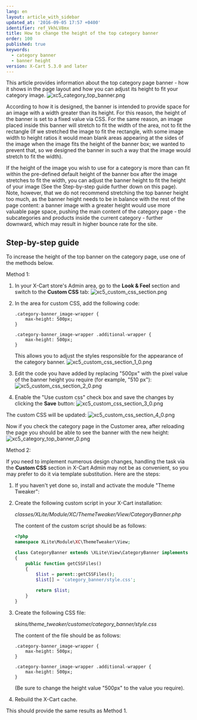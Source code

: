 ```yaml
---
lang: en
layout: article_with_sidebar
updated_at: '2016-09-05 17:57 +0400'
identifier: ref_VkhLV8mx
title: How to change the height of the top category banner
order: 100
published: true
keywords:
  - category banner
  - banner height
version: X-Cart 5.3.0 and later
---
```

This article provides information about the top category page banner - how it shows in the page layout and how you can adjust its height to fit your category image.
    ![xc5_category_top_banner.png]({{site.baseurl}}/attachments/xc5_category_top_banner.png?effects=drop-shadow)
    
According to how it is designed, the banner is intended to provide space for an image with a width greater than its height. For this reason, the height of the banner is set to a fixed value via CSS. For the same reason, an image placed inside this banner will stretch to fit the width of the area, not to fit the rectangle (If we stretched the image to fit the rectangle, with some image width to height ratios it would mean blank areas appearing at the sides of the image when the image fits the height of the banner box; we wanted to prevent that, so we designed the banner in such a way that the image would stretch to fit the width).

If the height of the image you wish to use for a category is more than can fit within the pre-defined default height of the banner box after the image stretches to fit the width, you can adjust the banner height to fit the height of your image (See the Step-by-step guide further down on this page). Note, however, that we do not recommend stretching the top banner height too much, as the banner height needs to be in balance with the rest of the page content: a banner image with a greater height would use more valuable page space, pushing the main content of the category page - the subcategories and products inside the current category - further downward, which may result in higher bounce rate for the site.  

## Step-by-step guide
To increase the height of the top banner on the category page, use one of the methods below.

Method 1:

1.  In your X-Cart store's Admin area, go to the **Look & Feel** section and switch to the **Custom CSS** tab:
    ![xc5_custom_css_section.png]({{site.baseurl}}/attachments/xc5_custom_css_section.png?effects=drop-shadow)

2.  In the area for custom CSS, add the following code:

    ```
    .category-banner_image-wrapper {
        max-height: 500px;
    }

    .category-banner_image-wrapper .additional-wrapper {
        max-height: 500px;
    }
    ```
    
    This allows you to adjust the styles responsible for the appearance of the category banner.
    ![xc5_custom_css_section_1_0.png]({{site.baseurl}}/attachments/ref_VkhLV8mx/xc5_custom_css_section_1_0.png?effects=drop-shadow)
    
3.  Edit the code you have added by replacing "500px" with the pixel value of the banner height you require (for example, "510 px"):
    ![xc5_custom_css_section_2_0.png]({{site.baseurl}}/attachments/ref_VkhLV8mx/xc5_custom_css_section_2_0.png?effects=drop-shadow)


4.  Enable the "Use custom css" check box and save the changes by clicking the **Save** button:
    ![xc5_custom_css_section_3_0.png]({{site.baseurl}}/attachments/ref_VkhLV8mx/xc5_custom_css_section_3_0.png?effects=drop-shadow)


The custom CSS will be updated:
    ![xc5_custom_css_section_4_0.png]({{site.baseurl}}/attachments/ref_VkhLV8mx/xc5_custom_css_section_4_0.png?effects=drop-shadow)

    
Now if you check the category page in the Customer area, after reloading the page you should be able to see the banner with the new height:
    ![xc5_category_top_banner_0.png]({{site.baseurl}}/attachments/ref_VkhLV8mx/xc5_category_top_banner_0.png?effects=drop-shadow)



Method 2:

If you need to implement numerous design changes, handling the task via the **Custom CSS** section in X-Cart Admin may not be as convenient, so you may prefer to do it via template substitution. Here are the steps:  

1.  If you haven't yet done so, install and activate the module "Theme Tweaker":

2.  Create the following custom script in your X-Cart installation:

    _classes/XLite/Module/XC/ThemeTweaker/View/CategoryBanner.php_

    The content of the custom script should be as follows:

    ```php
    <?php
    namespace XLite\Module\XC\ThemeTweaker\View;

    class CategoryBanner extends \XLite\View\CategoryBanner implements \XLite\Base\IDecorator
    {
        public function getCSSFiles()
        {
            $list = parent::getCSSFiles();
            $list[] = 'category_banner/style.css';

            return $list;
        }
    }
    ```

3.  Create the following CSS file:
    
    _skins/theme_tweaker/customer/category_banner/style.css_
     
    The content of the file should be as follows:
    
    ```
    .category-banner_image-wrapper {
        max-height: 500px;
    }

    .category-banner_image-wrapper .additional-wrapper {
        max-height: 500px;
    }
    ```
    
    (Be sure to change the height value "500px" to the value you require).
    
4.  Rebuild the X-Cart cache.

This should provide the same results as Method 1.
